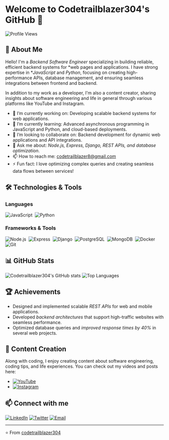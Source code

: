 # Welcome to Codetrailblazer304's GitHub 👋

![Profile Views](https://komarev.com/ghpvc/?username=codetrailblazer304&style=flat-square)

## 🚀 About Me

Hello! I'm a *Backend Software Engineer* specializing in building reliable, efficient backend systems for *web pages and applications. I have strong expertise in **JavaScript* and *Python*, focusing on creating high-performance APIs, database management, and ensuring seamless integrations between frontend and backend.

In addition to my work as a developer, I'm also a content creator, sharing insights about software engineering and life in general through various platforms like YouTube and Instagram.

- 🔭 I’m currently working on: Developing scalable backend systems for web applications.
- 🌱 I’m currently learning: Advanced asynchronous programming in JavaScript and Python, and cloud-based deployments.
- 👯 I’m looking to collaborate on: Backend development for dynamic web applications and API integrations.
- 💬 Ask me about: *Node.js, Express, Django, REST APIs, and database optimization*.
- 📫 How to reach me: [codetrailblazer8@gmail.com](mailto:codetrailblazer8@gmail.com)
- ⚡ Fun fact: I love optimizing complex queries and creating seamless data flows between services!

## 🛠 Technologies & Tools

### Languages
![JavaScript](https://img.shields.io/badge/-JavaScript-05122A?style=flat&logo=javascript)&nbsp;
![Python](https://img.shields.io/badge/-Python-05122A?style=flat&logo=python)&nbsp;

### Frameworks & Tools
![Node.js](https://img.shields.io/badge/-Node.js-05122A?style=flat&logo=node.js)&nbsp;
![Express](https://img.shields.io/badge/-Express.js-05122A?style=flat&logo=express)&nbsp;
![Django](https://img.shields.io/badge/-Django-05122A?style=flat&logo=django)&nbsp;
![PostgreSQL](https://img.shields.io/badge/-PostgreSQL-05122A?style=flat&logo=postgresql)&nbsp;
![MongoDB](https://img.shields.io/badge/-MongoDB-05122A?style=flat&logo=mongodb)&nbsp;
![Docker](https://img.shields.io/badge/-Docker-05122A?style=flat&logo=docker)&nbsp;
![Git](https://img.shields.io/badge/-Git-05122A?style=flat&logo=git)&nbsp;

## 📊 GitHub Stats

![Codetrailblazer304's GitHub stats](https://github-readme-stats.vercel.app/api?username=codetrailblazer304&show_icons=true&theme=radical)
![Top Languages](https://github-readme-stats.vercel.app/api/top-langs/?username=codetrailblazer304&layout=compact&theme=radical)

## 🏆 Achievements

- Designed and implemented scalable *REST APIs* for web and mobile applications.
- Developed *backend architectures* that support high-traffic websites with seamless performance.
- Optimized database queries and *improved response times by 40%* in several web projects.

## 🎥 Content Creation

Along with coding, I enjoy creating content about software engineering, coding tips, and life experiences. You can check out my videos and posts here:

- [![YouTube](https://img.shields.io/badge/YouTube-%23FF0000.svg?style=flat&logo=youtube&logoColor=white)](https://youtube.com/CodeTrailblazer) 
- [![Instagram](https://img.shields.io/badge/Instagram-E4405F?style=flat&logo=instagram&logoColor=white)](https://instagram.com/solimanadel304)

## 📫 Connect with me

[![LinkedIn](https://img.shields.io/badge/LinkedIn-0077B5?style=flat&logo=linkedin)](https://www.linkedin.com/in/adel-soliman-40144425a)
[![Twitter](https://img.shields.io/badge/Twitter-%231DA1F2.svg?style=flat&logo=twitter)](https://twitter.com/solimanadel304)
[![Email](https://img.shields.io/badge/Email-D14836?style=flat&logo=gmail&logoColor=white)](mailto:codetrailblazer8@gmail.com)

---

⭐ From [codetrailblazer304](https://github.com/codetrailblazer304)
